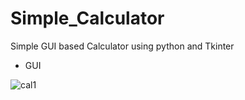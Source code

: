 # Simple_Calculator
Simple GUI based Calculator using python and Tkinter

* GUI 

![cal1](https://github.com/TanmayKathar02/Simple_Calculator/assets/79702657/03510581-1194-4c89-a2c7-db4647af8391)

